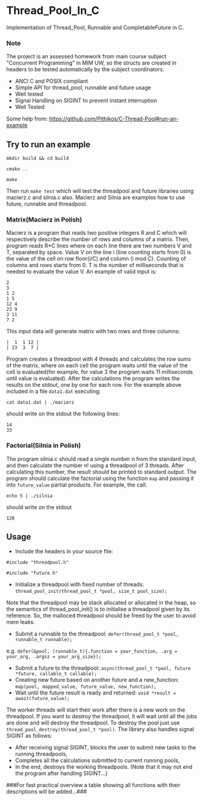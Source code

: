 # Thread_Pool_In_C #
Implementation of Thread_Pool, Runnable and CompletableFuture in C.

### Note ###

The project is an assessed homework from main course subject "Concurrent Programming" in MIM UW,
so the structs are created in headers to be tested automatically by the subject coordinators.

* ANCI C and POSIX compliant
* Simple API for thread_pool, runnable and future usage
* Well tested
* Signal Handling on SIGINT to prevent instant interruption
* Well Tested

Some help from: https://github.com/Pithikos/C-Thread-Pool#run-an-example

## Try to run an example ##

`mkdir build && cd build`

`cmake ..`

`make`

Then run `make test` which will test the threadpool and future libraries using macierz.c and silnia.c also.
Macierz and Silnia are examples how to use future, runnable and threadpool.

### Matrix(Macierz in Polish) ###

Macierz is a program that reads two positive integers R and C which will respectively describe the number of rows and columns of a matrix. Then, program reads R*C lines where on each line there are two numbers V and T, separated by space. Value V on the line i (line counting starts from 0) is the value of the cell on row floor(i/C) and column (i mod C). Counting of columns and rows starts from 0. T is the number of milliseconds that is needed to evaluate the value V. An example of valid input is:

```
2
3
1 2
1 5
12 4
23 9
3 11
7 2
```

This input data will generate matrix with two rows and three columns:

```
|  1  1 12 |
| 23  3  7 |
```
Program creates a threadpool with 4 threads and calculates the row sums of the matrix, where on each cell the program waits until the value of the cell is evaluated(for example, for value 3 the program waits 11 milliseconds until value is evaluated). After the calculations the program writes the results on the stdout, one by one for each row. For the example above included in a file `data1.dat` executing:

`cat data1.dat | ./macierz`

should write on the stdout the following lines:

```
14
33
```

### Factorial(Silnia in Polish) ###

The program silnia.c should read a single number n from the standard input, and then calculate the number n! using a threadpool of 3 threads. After calculating this number, the result should be printed to standard output. The program should calculate the factorial using the function `map` and passing it into `future_value` partial products. For example, the call:

`echo 5 | ./silnia`

should write on the stdout

`120`

## Usage ##

* Include the headers in your source file: 

`#include "threadpool.h"`

`#include "future.h"`

* Initialize a threadpool with fixed number of threads: `thread_pool_init(thread_pool_t *pool, size_t pool_size);`

Note that the threadpool may be stack allocated or allocated in the heap, so the semantics of thread_pool_init() is to initialise a threadpool given by its reference. So, the malloced threadpool should be freed by the user to avoid mem leaks.

* Submit a runnable to the threadpool: `defer(thread_pool_t *pool, runnable_t runnable);`

e.g. `defer(&pool, (runnable_t){.function = your_function,
                            .arg = your_arg,
                            .argsz = your_arg_size});`
                            
* Submit a future to the threadpool: `async(thread_pool_t *pool, future *future, callable_t callable);`
* Creating new future based on another future and a new_function: `map(pool, mapped_value, future_value, new_function);`
* Wait until the future result is ready and returned: `void *result = await(future_value);`

The worker threads will start their work after there is a new work on the threadpool. If you want to destroy the threadpool, it will wait until all the jobs are done and will destroy the threadpool. To destroy the pool just use `thread_pool_destroy(thread_pool_t *pool)`. The library also handles signal SIGINT as follows:

* After receiving signal SIGINT, blocks the user to submit new tasks to the running threadpools,
* Completes all the calculations submitted to current running pools,
* In the end, destroys the working threadpools. (Note that it may not end the program after handling SIGINT...)


###For fast practical overview a table showing all functions with their descriptions will be added...###
